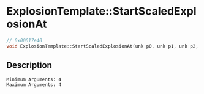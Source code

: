 # ExplosionTemplate::StartScaledExplosionAt
```c
// 0x00617e40
void ExplosionTemplate::StartScaledExplosionAt(unk p0, unk p1, unk p2, unk p3)
```
## Description
```
Minimum Arguments: 4
Maximum Arguments: 4
```
